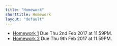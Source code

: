 ```yaml
---
title: "Homework"
shorttitle: Homework
layout: "default"
---
```


- [Homework 1](AM207_HW1.html) Due Thu 2nd Feb 2017 at 11.59PM.
- [Homework 2](AM207_HW2.html) Due Thu 9th Feb 2017 at 11.59PM.
